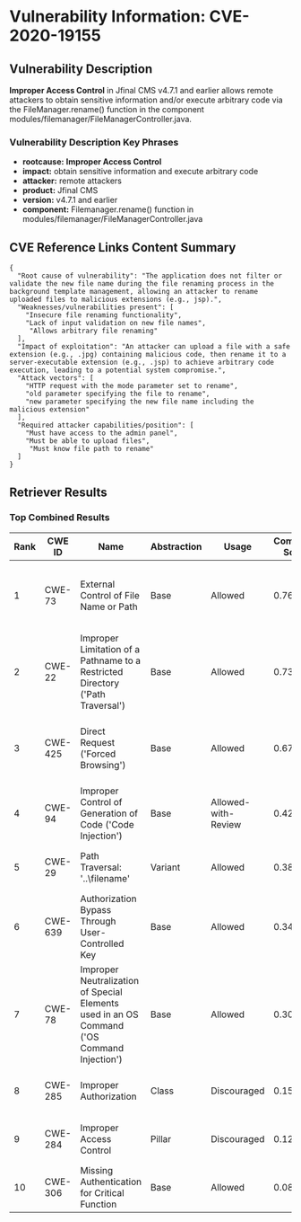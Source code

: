 # Vulnerability Information: CVE-2020-19155

## Vulnerability Description
**Improper Access Control** in Jfinal CMS v4.7.1 and earlier allows remote attackers to obtain sensitive information and/or execute arbitrary code via the FileManager.rename() function in the component modules/filemanager/FileManagerController.java.

### Vulnerability Description Key Phrases
- **rootcause:** **Improper Access Control**
- **impact:** obtain sensitive information and execute arbitrary code
- **attacker:** remote attackers
- **product:** Jfinal CMS
- **version:** v4.7.1 and earlier
- **component:** Filemanager.rename() function in modules/filemanager/FileManagerController.java

## CVE Reference Links Content Summary
```
{
  "Root cause of vulnerability": "The application does not filter or validate the new file name during the file renaming process in the background template management, allowing an attacker to rename uploaded files to malicious extensions (e.g., jsp).",
  "Weaknesses/vulnerabilities present": [
    "Insecure file renaming functionality",
    "Lack of input validation on new file names",
     "Allows arbitrary file renaming"
  ],
  "Impact of exploitation": "An attacker can upload a file with a safe extension (e.g., .jpg) containing malicious code, then rename it to a server-executable extension (e.g., .jsp) to achieve arbitrary code execution, leading to a potential system compromise.",
  "Attack vectors": [
    "HTTP request with the mode parameter set to rename",
    "old parameter specifying the file to rename",
    "new parameter specifying the new file name including the malicious extension"
  ],
  "Required attacker capabilities/position": [
    "Must have access to the admin panel",
    "Must be able to upload files",
     "Must know file path to rename"
  ]
}
```

## Retriever Results

### Top Combined Results

| Rank | CWE ID | Name | Abstraction | Usage | Combined Score | Retrievers | Individual Scores |
|------|--------|------|-------------|-------|---------------|------------|-------------------|
| 1 | CWE-73 | External Control of File Name or Path | Base | Allowed | 0.7695 | dense, sparse, graph | dense: 0.532, sparse: 0.255, graph: 1.000 |
| 2 | CWE-22 | Improper Limitation of a Pathname to a Restricted Directory ('Path Traversal') | Base | Allowed | 0.7308 | dense, sparse, graph | dense: 0.540, sparse: 0.180, graph: 1.000 |
| 3 | CWE-425 | Direct Request ('Forced Browsing') | Base | Allowed | 0.6751 | dense, sparse, graph | dense: 0.554, sparse: 0.152, graph: 0.870 |
| 4 | CWE-94 | Improper Control of Generation of Code ('Code Injection') | Base | Allowed-with-Review | 0.4266 | sparse, graph | sparse: 0.156, graph: 1.000 |
| 5 | CWE-29 | Path Traversal: '\..\filename' | Variant | Allowed | 0.3846 | sparse, graph | sparse: 0.289, graph: 0.704 |
| 6 | CWE-639 | Authorization Bypass Through User-Controlled Key | Base | Allowed | 0.3479 | dense, sparse | dense: 0.537, sparse: 0.139 |
| 7 | CWE-78 | Improper Neutralization of Special Elements used in an OS Command ('OS Command Injection') | Base | Allowed | 0.3057 | sparse, graph | sparse: 0.140, graph: 0.631 |
| 8 | CWE-285 | Improper Authorization | Class | Discouraged | 0.1539 | dense, sparse | dense: 0.525, sparse: 0.142 |
| 9 | CWE-284 | Improper Access Control | Pillar | Discouraged | 0.1220 | dense, sparse | dense: 0.554, sparse: 0.151 |
| 10 | CWE-306 | Missing Authentication for Critical Function | Base | Allowed | 0.0829 | sparse | sparse: 0.145 |

